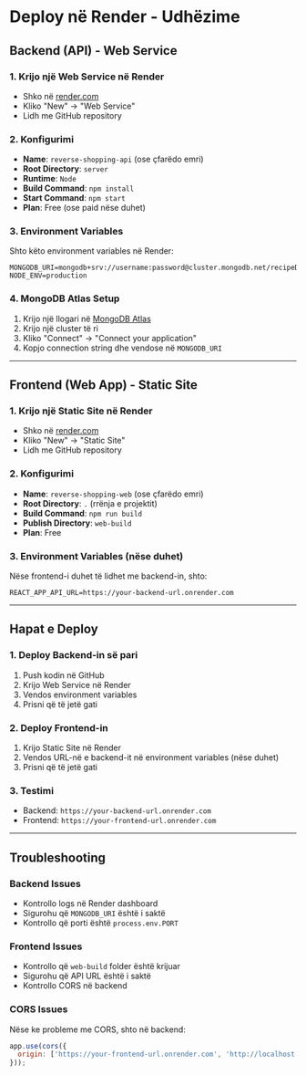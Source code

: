 # Deploy në Render - Udhëzime

## Backend (API) - Web Service

### 1. Krijo një Web Service në Render
- Shko në [render.com](https://render.com)
- Kliko "New" → "Web Service"
- Lidh me GitHub repository

### 2. Konfigurimi
- **Name**: `reverse-shopping-api` (ose çfarëdo emri)
- **Root Directory**: `server`
- **Runtime**: `Node`
- **Build Command**: `npm install`
- **Start Command**: `npm start`
- **Plan**: Free (ose paid nëse duhet)

### 3. Environment Variables
Shto këto environment variables në Render:
```
MONGODB_URI=mongodb+srv://username:password@cluster.mongodb.net/recipeDB
NODE_ENV=production
```

### 4. MongoDB Atlas Setup
1. Krijo një llogari në [MongoDB Atlas](https://mongodb.com/atlas)
2. Krijo një cluster të ri
3. Kliko "Connect" → "Connect your application"
4. Kopjo connection string dhe vendose në `MONGODB_URI`

---

## Frontend (Web App) - Static Site

### 1. Krijo një Static Site në Render
- Shko në [render.com](https://render.com)
- Kliko "New" → "Static Site"
- Lidh me GitHub repository

### 2. Konfigurimi
- **Name**: `reverse-shopping-web` (ose çfarëdo emri)
- **Root Directory**: `.` (rrënja e projektit)
- **Build Command**: `npm run build`
- **Publish Directory**: `web-build`
- **Plan**: Free

### 3. Environment Variables (nëse duhet)
Nëse frontend-i duhet të lidhet me backend-in, shto:
```
REACT_APP_API_URL=https://your-backend-url.onrender.com
```

---

## Hapat e Deploy

### 1. Deploy Backend-in së pari
1. Push kodin në GitHub
2. Krijo Web Service në Render
3. Vendos environment variables
4. Prisni që të jetë gati

### 2. Deploy Frontend-in
1. Krijo Static Site në Render
2. Vendos URL-në e backend-it në environment variables (nëse duhet)
3. Prisni që të jetë gati

### 3. Testimi
- Backend: `https://your-backend-url.onrender.com`
- Frontend: `https://your-frontend-url.onrender.com`

---

## Troubleshooting

### Backend Issues
- Kontrollo logs në Render dashboard
- Sigurohu që `MONGODB_URI` është i saktë
- Kontrollo që porti është `process.env.PORT`

### Frontend Issues
- Kontrollo që `web-build` folder është krijuar
- Sigurohu që API URL është i saktë
- Kontrollo CORS në backend

### CORS Issues
Nëse ke probleme me CORS, shto në backend:
```javascript
app.use(cors({
  origin: ['https://your-frontend-url.onrender.com', 'http://localhost:3000']
}));
``` 